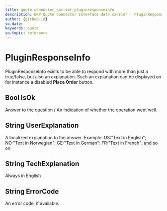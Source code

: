 ```yaml
---
title: quote_connector_carrier_pluginresponseinfo
description: ERP Quote Connector Interface data carrier - PluginResponseInfo
author: {github-id}
so.date:
keywords: quote
so.topic: reference
---
```


# PluginResponseInfo

PluginResponseInfo exists to be able to respond with more than just a true/false, but also an explanation. Such an explanation can be displayed on for instance a disabled **Place Order** button.

## Bool IsOk

Answer to the question / An indication of whether the operation went well.

## String UserExplanation

A localized explanation to the answer.
Example: US:"Text in English"; NO:"Text in Norwegian"; GE:"Text in German": FR:"Text in French"; and so on

## String TechExplanation

Always in English

## String ErrorCode

An error code, if available.
